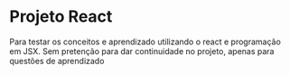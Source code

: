 # Projeto React
Para testar os conceitos e aprendizado utilizando o react e programação em JSX.
Sem pretenção para dar continuidade no projeto, apenas para questões de aprendizado
